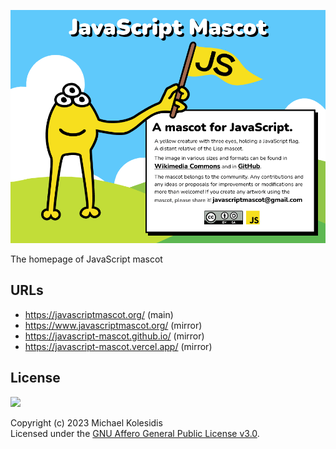 ![Screenshot](./screenshot-01.png)

The homepage of JavaScript mascot

## URLs

- https://javascriptmascot.org/ (main)
- https://www.javascriptmascot.org/ (mirror)
- https://javascript-mascot.github.io/ (mirror)
- https://javascript-mascot.vercel.app/ (mirror)

## License

<a href="https://www.gnu.org/licenses/agpl-3.0.html"><img src="https://upload.wikimedia.org/wikipedia/commons/0/06/AGPLv3_Logo.svg" height="100px" /></a>

Copyright (c) 2023 Michael Kolesidis<br>
Licensed under the [GNU Affero General Public License v3.0](https://www.gnu.org/licenses/agpl-3.0.html).
